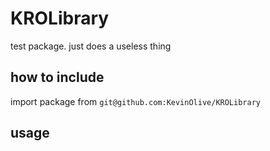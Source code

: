 # KROLibrary
test package. just does a useless thing

## how to include
import package from `git@github.com:KevinOlive/KROLibrary`

## usage

